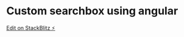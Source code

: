 # Custom searchbox using angular

[Edit on StackBlitz ⚡️](https://stackblitz.com/edit/angular-quxrsu)

